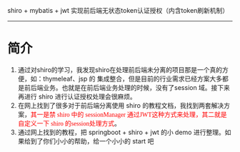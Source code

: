shiro + mybatis + jwt 实现前后端无状态token认证授权（内含token刷新机制）
***
# 简介
1. 通过对shiro的学习，我发现shiro在处理前后端未分离的项目那是一个真的方便，如：thymeleaf、jsp 的 集成整合，但是目前的行业需求已经方案大多都是前后端业务。也就是在前后端业务处理的时候，没有了session 域。接下来再进行 shiro 进行认证授权处理会很麻烦。
2. 在网上找到了很多对于前后端分离使用 shiro 的教程文档，我找到两套解决方案，<font face="微软雅黑"  color=#FF0000 >其一是禁 shiro 中的 sessionManager 通过JWT这种方式来处理，其二就是 自定义一下 shiro 的session处理方式</font>。
3. 通过网上找到的教程，把 springboot + shiro + jwt 的小 demo 进行整理。如果给到了你们小小的帮助，给一个小小的 start 吧
